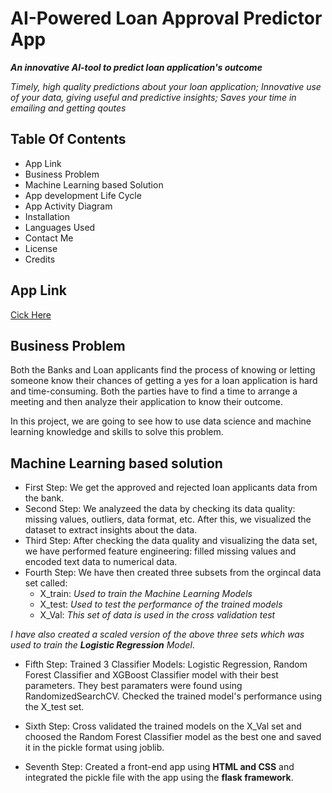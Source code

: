 # AI-Powered Loan Approval Predictor App

***An innovative AI-tool to predict loan application's outcome***

*Timely, high quality predictions about your loan application; Innovative use of your data, giving useful and predictive insights; Saves your time in emailing and getting qoutes*

## Table Of Contents
* App Link
* Business Problem
* Machine Learning based Solution
* App development Life Cycle
* App Activity Diagram
* Installation
* Languages Used
* Contact Me
* License
* Credits

## App Link
[Cick Here](https://www.linkedin.com/feed/update/urn:li:activity:6761916487990165504/)

## Business Problem
Both the Banks and Loan applicants find the process of knowing or letting someone know their chances of getting a yes for a loan application is hard and time-consuming. Both the parties have to find a time to arrange a meeting and then analyze their application to know their outcome. 

In this project, we are going to see how to use data science and machine learning knowledge and skills to solve this problem.

## Machine Learning based solution

* First Step: We get the approved and rejected loan applicants data from the bank.
* Second Step: We analyzeed the data by checking its data quality: missing values, outliers, data format, etc. After this, we visualized the dataset to extract insights about the data.
* Third Step: After checking the data quality and visualizing the data set, we have performed feature engineering: filled missing values and encoded text data to numerical data.
* Fourth Step: We have then created three subsets from the orgincal data set called:
  * X_train: *Used to train the Machine Learning Models*
  * X_test: *Used to test the performance of the trained models*
  * X_Val: *This set of data is used in the cross validation test*
  
 *I have also created a scaled version of the above three sets which was used to train the **Logistic Regression** Model*.
 
 * Fifth Step: Trained 3 Classifier Models: Logistic Regression, Random Forest Classifier and XGBoost Classifier model with their best parameters. They best paramaters were found using RandomizedSearchCV. Checked the trained model's performance using the X_test set.
 
 * Sixth Step: Cross validated the trained models on the X_Val set and choosed the Random Forest Classifier model as the best one and saved it in the pickle format using joblib.
 
 * Seventh Step: Created a front-end app using **HTML and CSS** and integrated the pickle file with the app using the **flask framework**.

